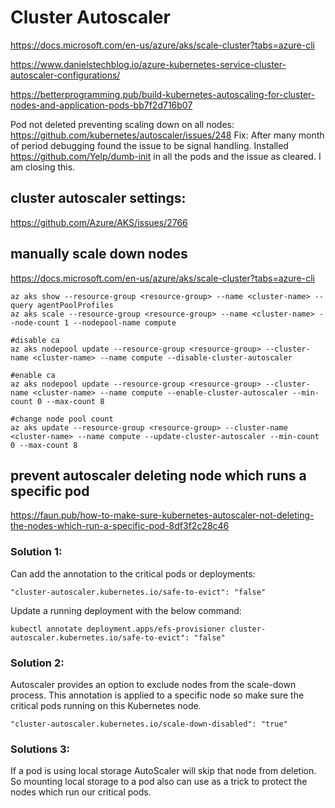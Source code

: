 # Cluster Autoscaler

https://docs.microsoft.com/en-us/azure/aks/scale-cluster?tabs=azure-cli

https://www.danielstechblog.io/azure-kubernetes-service-cluster-autoscaler-configurations/

https://betterprogramming.pub/build-kubernetes-autoscaling-for-cluster-nodes-and-application-pods-bb7f2d716b07

Pod not deleted preventing scaling down on all nodes:
https://github.com/kubernetes/autoscaler/issues/248
Fix: After many month of period debugging found the issue to be signal handling. Installed https://github.com/Yelp/dumb-init in all the pods and the issue as cleared. I am closing this.

## cluster autoscaler settings:
https://github.com/Azure/AKS/issues/2766

## manually scale down nodes
https://docs.microsoft.com/en-us/azure/aks/scale-cluster?tabs=azure-cli
```
az aks show --resource-group <resource-group> --name <cluster-name> --query agentPoolProfiles
az aks scale --resource-group <resource-group> --name <cluster-name> --node-count 1 --nodepool-name compute

#disable ca
az aks nodepool update --resource-group <resource-group> --cluster-name <cluster-name> --name compute --disable-cluster-autoscaler

#enable ca
az aks nodepool update --resource-group <resource-group> --cluster-name <cluster-name> --name compute --enable-cluster-autoscaler --min-count 0 --max-count 8
  
#change node pool count
az aks update --resource-group <resource-group> --cluster-name <cluster-name> --name compute --update-cluster-autoscaler --min-count 0 --max-count 8
```

## prevent autoscaler deleting node which runs a specific pod
https://faun.pub/how-to-make-sure-kubernetes-autoscaler-not-deleting-the-nodes-which-run-a-specific-pod-8df3f2c28c46

### Solution 1:
Can add the annotation to the critical pods or deployments:
```
"cluster-autoscaler.kubernetes.io/safe-to-evict": "false"
```

Update a running deployment with the below command:
```
kubectl annotate deployment.apps/efs-provisioner cluster-autoscaler.kubernetes.io/safe-to-evict": "false"
```

### Solution 2:
Autoscaler provides an option to exclude nodes from the scale-down process.
This annotation is applied to a specific node so make sure the critical pods running on this Kubernetes node.
```
"cluster-autoscaler.kubernetes.io/scale-down-disabled": "true"
```

### Solutions 3:
If a pod is using local storage AutoScaler will skip that node from deletion. 
So mounting local storage to a pod also can use as a trick to protect the nodes which run our critical pods.
